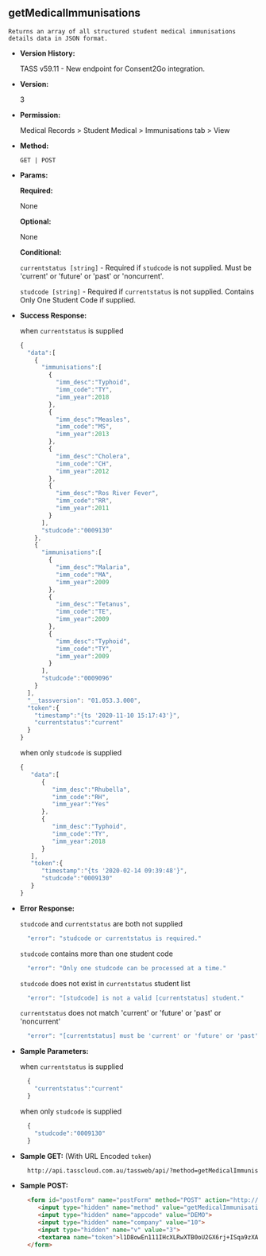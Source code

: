 **getMedicalImmunisations**
----
	Returns an array of all structured student medical immunisations details data in JSON format.
  
* **Version History:**

  TASS v59.11 - New endpoint for Consent2Go integration.

* **Version:**

  3

* **Permission:**

  Medical Records > Student Medical > Immunisations tab > View

* **Method:**

  `GET | POST`
  
*  **Params:**

   **Required:**
 
   None

   **Optional:**

   None

   **Conditional:**

    `currentstatus [string]` - Required if `studcode` is not supplied. Must be 'current' or 'future' or 'past' or 'noncurrent'.

    `studcode [string]` - Required if `currentstatus` is not supplied. Contains Only One Student Code if supplied.

* **Success Response:**

    when `currentstatus` is supplied
    ```javascript
    {
      "data":[
        {
          "immunisations":[
            {
              "imm_desc":"Typhoid",
              "imm_code":"TY",
              "imm_year":2018
            },
            {
              "imm_desc":"Measles",
              "imm_code":"MS",
              "imm_year":2013
            },
            {
              "imm_desc":"Cholera",
              "imm_code":"CH",
              "imm_year":2012
            },
            {
              "imm_desc":"Ros River Fever",
              "imm_code":"RR",
              "imm_year":2011
            }
          ],
          "studcode":"0009130"
        },
        {
          "immunisations":[
            {
              "imm_desc":"Malaria",
              "imm_code":"MA",
              "imm_year":2009
            },
            {
              "imm_desc":"Tetanus",
              "imm_code":"TE",
              "imm_year":2009
            },
            {
              "imm_desc":"Typhoid",
              "imm_code":"TY",
              "imm_year":2009
            }
          ],
          "studcode":"0009096"
        }
      ],
      "__tassversion": "01.053.3.000",
      "token":{
        "timestamp":"{ts '2020-11-10 15:17:43'}",
        "currentstatus":"current"
      }
    }
    ```

    when only `studcode` is supplied
    ```javascript
    { 
       "data":[ 
          { 
             "imm_desc":"Rhubella",
             "imm_code":"RH",
             "imm_year":"Yes"
          },
          { 
             "imm_desc":"Typhoid",
             "imm_code":"TY",
             "imm_year":2018
          }
       ],
       "token":{ 
          "timestamp":"{ts '2020-02-14 09:39:48'}",
          "studcode":"0009130"
       }
    }
    ```
 
* **Error Response:**

    `studcode` and `currentstatus` are both not supplied
    ```javascript
      "error": "studcode or currentstatus is required."
    ```

    `studcode` contains more than one student code
    ```javascript
      "error": "Only one studcode can be processed at a time."
    ```

    `studcode` does not exist in `currentstatus` student list
    ```javascript
      "error": "[studcode] is not a valid [currentstatus] student."
    ```

    `currentstatus` does not match 'current' or 'future' or 'past' or 'noncurrent'
    ```javascript
      "error": "[currentstatus] must be 'current' or 'future' or 'past' or 'noncurrent'."
    ```

* **Sample Parameters:**

    when `currentstatus` is supplied
  ```javascript
    {
      "currentstatus":"current"
    }
  ```

    when only `studcode` is supplied
  ```javascript
    {
      "studcode":"0009130"
    }
  ```

* **Sample GET:** (With URL Encoded `token`)

  ```HTML
    http://api.tasscloud.com.au/tassweb/api/?method=getMedicalImmunisations&appcode=DEMO&company=10&v=3&token=l1D8owEn111IHcXLRwXTB0oU2GX6rj%2BISqa9zXA8We3J3mwgjW5pdUvFK3%2FIZ4mJ4bMyfKTmEoup%2B3tTE9GeLQ%3D%3D
  ```
  
* **Sample POST:**

  ```HTML
    <form id="postForm" name="postForm" method="POST" action="http://api.tasscloud.com.au/tassweb/api/">
       <input type="hidden" name="method" value="getMedicalImmunisations">
       <input type="hidden" name="appcode" value="DEMO">
       <input type="hidden" name="company" value="10">
       <input type="hidden" name="v" value="3">
       <textarea name="token">l1D8owEn111IHcXLRwXTB0oU2GX6rj+ISqa9zXA8We3J3mwgjW5pdUvFK3/IZ4mJ4bMyfKTmEoup+3tTE9GeLQ==</textarea>
    </form>
  ```
